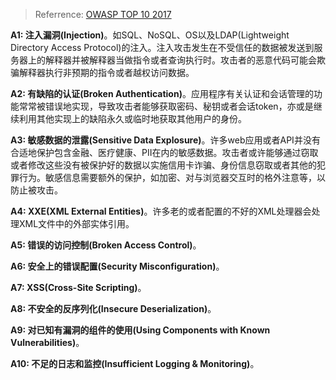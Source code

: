 > Referrence: [OWASP TOP 10 2017](https://www.owasp.org/images/7/72/OWASP_Top_10-2017_%28en%29.pdf.pdf)

**A1: 注入漏洞\(Injection\)**。如SQL、NoSQL、OS以及LDAP\(Lightweight Directory Access Protocol\)的注入。注入攻击发生在不受信任的数据被发送到服务器上的解释器并被解释器当做指令或者查询执行时。攻击者的恶意代码可能会欺骗解释器执行非预期的指令或者越权访问数据。

**A2: 有缺陷的认证\(Broken Authentication\)**。应用程序有关认证和会话管理的功能常常被错误地实现，导致攻击者能够获取密码、秘钥或者会话token，亦或是继续利用其他实现上的缺陷永久或临时地获取其他用户的身份。

**A3: 敏感数据的泄露\(Sensitive Data Explosure\)**。许多web应用或者API并没有合适地保护包含金融、医疗健康、PII在内的敏感数据。攻击者或许能够通过窃取或者修改这些没有被保护好的数据以实施信用卡诈骗、身份信息窃取或者其他的犯罪行为。敏感信息需要额外的保护，如加密、对与浏览器交互时的格外注意等，以防止被攻击。

**A4: XXE\(XML External Entities\)**。许多老的或者配置的不好的XML处理器会处理XML文件中的外部实体引用。

**A5: 错误的访问控制\(Broken Access Control\)**。

**A6: 安全上的错误配置\(Security Misconfiguration\)**。

**A7: XSS\(Cross-Site Scripting\)**。

**A8: 不安全的反序列化\(Insecure Deserialization\)**。

**A9: 对已知有漏洞的组件的使用\(Using Components with Known Vulnerabilities\)**。

**A10: 不足的日志和监控\(Insufficient Logging & Monitoring\)**。

